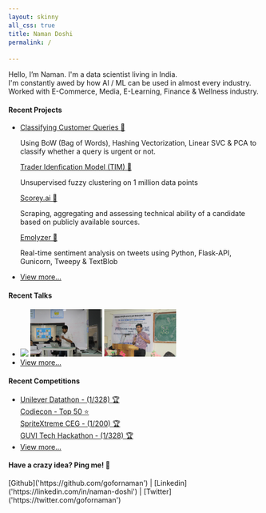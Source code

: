 ```yaml
---
layout: skinny
all_css: true
title: Naman Doshi
permalink: /

---
```

<div class='mb3'> 
    Hello, I’m Naman. I'm a data scientist living in India. <br> 
    I'm constantly awed by how AI / ML can be used in almost every industry. <br>
    Worked with E-Commerce, Media, E-Learning, Finance & Wellness industry. 
     </div>
<h4 class='mt4'>Recent Projects</h4>
 <ul class='m0 list-reset sm-col-4'>
 <li class='mb1'>
    <a target='_blank' href='https://github.com/gofornaman/All-things-NLP/blob/master/Hashing%20Vectorizer%20to%20classify%20queries/notebook.ipynb'>
     Classifying Customer Queries 📱  
    </a>
    <div class ='mb2'>
    <p> Using BoW (Bag of Words), Hashing Vectorization, Linear SVC & PCA to classify whether a query is urgent or not. 
    </p> </div>
    <a target='_blank' href='https://github.com/gofornaman/Fraud-Trader-Identification-Model'>
     Trader Idenfication Model (TIM) 👥 
    </a>
    <div class ='mb2'>
    <p> Unsupervised fuzzy clustering on 1 million data points
    </p> </div>
    <a target='_blank' href='https://towardsdatascience.com/solving-real-world-problem-using-data-science-e2236159a1a9'>
     Scorey.ai 💯
    </a>
    <div>
    <p> Scraping, aggregating and assessing technical ability of a candidate based on publicly available sources.
    </p> </div>
    <a target='_blank' href='http://emolyzer.herokuapp.com/'>
     Emolyzer 😬 
    </a>
    <div>
    <p> Real-time sentiment analysis on tweets using Python, Flask-API, Gunicorn, Tweepy & TextBlob 
    </p> </div>
    </li>
    <li class='mb1'><a class='italic' href='/projects'>View more...</a></li>
    </ul>

<h4 class='mt4'>Recent Talks</h4>
 <ul class='m0 list-reset sm-col-4'>
 <li class='mb1'>   
                        <img src="/assets/img/misc/1.jpg"  style="width:30%">
                         <img src="/assets/img/misc/5.2.jpg"  style="width:30%" >
                         <img src="/assets/img/misc/6.2.jpg"  style="width:30%" >
              </li>
<li class='mb1'><a class='italic' href='/talks'>View more...</a></li>
</ul>


<h4 class='mt4'>Recent Competitions</h4>
 <ul class='m0 list-reset sm-col-4'>
 <li class='mb1'>
    <a class='h4 black' target= '_blank' href='/competitions'>
     Unilever Datathon - (1/328) 🏆  
    </a> <br>
    <a class='h4 black' target='_blank' href='/competitions'>
     Codiecon - Top 50 ⭐
    </a> <br>
    <a class='h4 black' target='_blank' href='/competitions'>
     SpriteXtreme CEG - (1/200) 🏆 
    </a> <br>
    <a class='h4 black' target='_blank' href='/competitions'>
     GUVI Tech Hackathon - (1/328) 🏆 
    </a>
    </li>
    <li class='mb1'><a class='italic' href='/competitions'>View more...</a></li>
    </ul>


<h4 class='mt4'>Have a crazy idea? Ping me! 🌟 </h4>
[Github]('https://github.com/gofornaman') | [Linkedin]('https://linkedin.com/in/naman-doshi') |
[Twitter]('https://twitter.com/gofornaman') 
